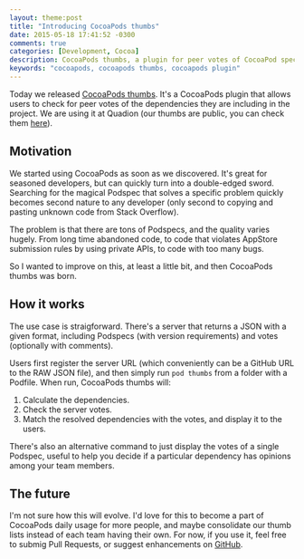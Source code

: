 ```yaml
---
layout: theme:post
title: "Introducing CocoaPods thumbs"
date: 2015-05-18 17:41:52 -0300
comments: true
categories: [Development, Cocoa]
description: CocoaPods thumbs, a plugin for peer votes of CocoaPod specs
keywords: "cocoapods, cocoapods thumbs, cocoapods plugin"
---
```

Today we released [CocoaPods thumbs]. It's a CocoaPods plugin that allows users to check for peer votes of the dependencies
they are including in the project. We are using it at Quadion (our thumbs are public, you can check them [here](https://github.com/quadion/thumbs)).

## Motivation

We started using CocoaPods as soon as we discovered. It's great for seasoned developers, but can quickly turn into a double-edged sword. Searching for the magical Podspec that solves a specific problem quickly becomes second nature to any developer (only second to copying and pasting unknown code from Stack Overflow).

The problem is that there are tons of Podspecs, and the quality varies hugely. From long time abandoned code, to code that violates AppStore submission rules by using private APIs, to code with too many bugs.

So I wanted to improve on this, at least a little bit, and then CocoaPods thumbs was born.

## How it works

The use case is straigforward. There's a server that returns a JSON with a given format, including Podspecs (with version requirements) and votes (optionally with comments).

Users first register the server URL (which conveniently can be a GitHub URL to the RAW JSON file), and then simply run `pod thumbs` from a folder with a Podfile. When run, CocoaPods thumbs will:

1. Calculate the dependencies.
2. Check the server votes.
3. Match the resolved dependencies with the votes, and display it to the users.

There's also an alternative command to just display the votes of a single Podspec, useful to help you decide if a particular dependency has opinions among your team members.

## The future

I'm not sure how this will evolve. I'd love for this to become a part of CocoaPods daily usage for more people, and maybe consolidate our thumb lists instead of each team having their own. For now, if you use it, feel free to submig Pull Requests, or suggest enhancements on [GitHub][CocoaPods thumbs].

[CocoaPods thumbs]: https://github.com/quadion/cocoapods-thumbs